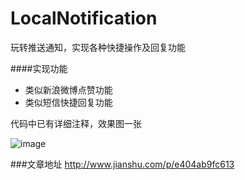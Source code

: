 # LocalNotification
玩转推送通知，实现各种快捷操作及回复功能

####实现功能
* 类似新浪微博点赞功能
* 类似短信快捷回复功能

代码中已有详细注释，效果图一张

![image](https://github.com/longitachi/LocalNotification/blob/master/示例图/localNotification.gif)

###文章地址
http://www.jianshu.com/p/e404ab9fc613
